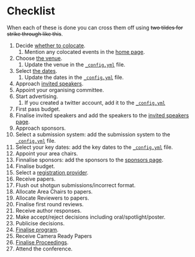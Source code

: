 # Checklist

When each of these is done you can cross them off using ~~two tildes for strike through like this~~.

1. Decide [whether to colocate](./venue.md).
   1. Mention any colocated events in the [home page](../index.html).
2. Choose [the venue](./venue.md).
   1. Update the venue in the [`_config.yml`](../_config.yml) file.
3. Select [the dates](./venue.md).
   1. Update the dates in the [`_config.yml`](../_config.yml) file.
4. Approach [invited speakers](./invited-speakers.md).
5. Appoint your organising committee.
6. Start advertising. 
   1. If you created a twitter account, add it to the [`_config.yml`](../_config.yml)
7. First pass budget.
8. Finalise invited speakers and add the speakers to the [invited speakers page](../speakers.html).
8. Approach sponsors.
9. Select a submission system: add the submission system to the [`_config.yml`](../_config.yml) file.
10. Select your key dates: add the key dates to the [`_config.yml`](../_config.yml) file.
11. Appoint your area chairs.
12. Finnalise sponsors: add the sponsors to the [sponsors page](../sponsors.html).
12. Finalise budget.
13. Select a [registration provider](./registration.md).
13. Receive papers.
14. Flush out shotgun submissions/incorrect format.
15. Allocate Area Chairs to papers.
16. Allocate Reviewers to papers. 
17. Finalise first round reviews.
18. Receive author responses.
19. Make accept/reject decisions including oral/spotlight/poster.
20. Publicise decisions.
21. [Finalise program](./schedule.md).
22. Receive Camera Ready Papers
23. [Finalise Proceedings](./proceedings.md).
24. Attend the conference.
